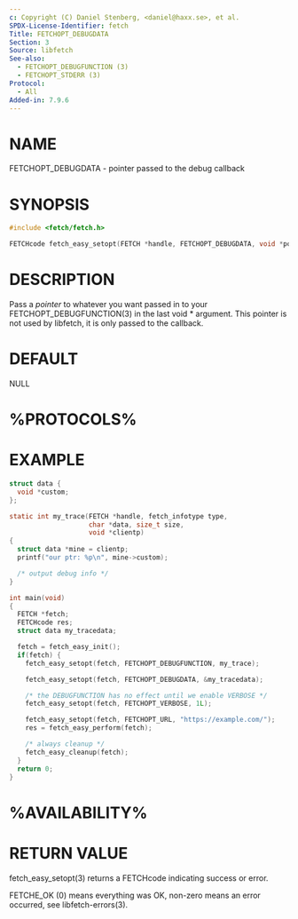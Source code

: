 ```yaml
---
c: Copyright (C) Daniel Stenberg, <daniel@haxx.se>, et al.
SPDX-License-Identifier: fetch
Title: FETCHOPT_DEBUGDATA
Section: 3
Source: libfetch
See-also:
  - FETCHOPT_DEBUGFUNCTION (3)
  - FETCHOPT_STDERR (3)
Protocol:
  - All
Added-in: 7.9.6
---
```


# NAME

FETCHOPT_DEBUGDATA - pointer passed to the debug callback

# SYNOPSIS

~~~c
#include <fetch/fetch.h>

FETCHcode fetch_easy_setopt(FETCH *handle, FETCHOPT_DEBUGDATA, void *pointer);
~~~

# DESCRIPTION

Pass a *pointer* to whatever you want passed in to your
FETCHOPT_DEBUGFUNCTION(3) in the last void * argument. This pointer is
not used by libfetch, it is only passed to the callback.

# DEFAULT

NULL

# %PROTOCOLS%

# EXAMPLE

~~~c
struct data {
  void *custom;
};

static int my_trace(FETCH *handle, fetch_infotype type,
                    char *data, size_t size,
                    void *clientp)
{
  struct data *mine = clientp;
  printf("our ptr: %p\n", mine->custom);

  /* output debug info */
}

int main(void)
{
  FETCH *fetch;
  FETCHcode res;
  struct data my_tracedata;

  fetch = fetch_easy_init();
  if(fetch) {
    fetch_easy_setopt(fetch, FETCHOPT_DEBUGFUNCTION, my_trace);

    fetch_easy_setopt(fetch, FETCHOPT_DEBUGDATA, &my_tracedata);

    /* the DEBUGFUNCTION has no effect until we enable VERBOSE */
    fetch_easy_setopt(fetch, FETCHOPT_VERBOSE, 1L);

    fetch_easy_setopt(fetch, FETCHOPT_URL, "https://example.com/");
    res = fetch_easy_perform(fetch);

    /* always cleanup */
    fetch_easy_cleanup(fetch);
  }
  return 0;
}
~~~

# %AVAILABILITY%

# RETURN VALUE

fetch_easy_setopt(3) returns a FETCHcode indicating success or error.

FETCHE_OK (0) means everything was OK, non-zero means an error occurred, see
libfetch-errors(3).
